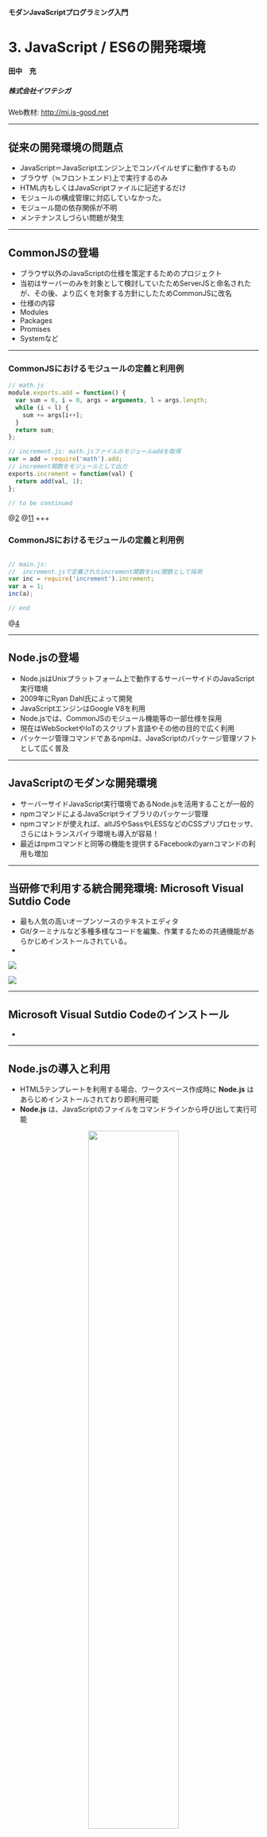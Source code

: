 #### モダンJavaScriptプログラミング入門
# 3. JavaScript / ES6の開発環境
#### 田中　充
##### 株式会社イワテシガ

Web教材: http://mj.is-good.net


---
## 従来の開発環境の問題点
- JavaScript＝JavaScriptエンジン上でコンパイルせずに動作するもの
- ブラウザ（≒フロントエンド)上で実行するのみ
 - HTML内もしくはJavaScriptファイルに記述するだけ
- モジュールの構成管理に対応していなかった。
 - モジュール間の依存関係が不明
 - メンテナンスしづらい問題が発生

---

## CommonJSの登場
- ブラウザ以外のJavaScriptの仕様を策定するためのプロジェクト
- 当初はサーバーのみを対象として検討していたためServerJSと命名されたが、その後、より広くを対象する方針にしたためCommonJSに改名
- 仕様の内容
 - Modules
 - Packages
 - Promises
 - Systemなど

---
### CommonJSにおけるモジュールの定義と利用例

```JavaScript
// math.js
module.exports.add = function() {
  var sum = 0, i = 0, args = arguments, l = args.length;
  while (i < l) {
    sum += args[i++];
  }
  return sum;
};

// increment.js: math.jsファイルのモジュールaddを取得
var = add = require('math').add;
// increment関数をモジュールとして出力
exports.increment = function(val) {
  return add(val, 1);
};

// to be continued
```
@[2](add関数を外部に公開)
@[11](math.jsファイルのadd関数を参照)
+++

### CommonJSにおけるモジュールの定義と利用例

```JavaScript

// main.js:
//  increment.jsで定義されたincrement関数をinc関数として採用
var inc = require('increment').increment;
var a = 1;
inc(a);

// end
```
@[4](increment.jsファイルのincrement関数を参照)

---
## Node.jsの登場

- Node.jsはUnixプラットフォーム上で動作するサーバーサイドのJavaScript実行環境
- 2009年にRyan Dahl氏によって開発
- JavaScriptエンジンはGoogle V8を利用
- Node.jsでは、CommonJSのモジュール機能等の一部仕様を採用
- 現在はWebSocketやIoTのスクリプト言語やその他の目的で広く利用
- パッケージ管理コマンドであるnpmは、JavaScriptのパッケージ管理ソフトとして広く普及

---
## JavaScriptのモダンな開発環境

- サーバーサイドJavaScript実行環境であるNode.jsを活用することが一般的
 - npmコマンドによるJavaScriptライブラリのパッケージ管理
 - npmコマンドが使えれば、altJSやSassやLESSなどのCSSプリプロセッサ、さらにはトランスパイラ環境も導入が容易！
 - 最近はnpmコマンドと同等の機能を提供するFacebookのyarnコマンドの利用も増加

---
## 当研修で利用する統合開発環境: Microsoft Visual Sutdio Code

- 最も人気の高いオープンソースのテキストエディタ
- Git/ターミナルなど多種多様なコードを編集、作業するための共通機能があらかじめインストールされている。
- 
![](assets/2018-07-03-12-09-27.png)

![](assets/2018-07-03-17-19-24.png)

---
## Microsoft Visual Sutdio Codeのインストール
- 

---
## Node.jsの導入と利用
- HTML5テンプレートを利用する場合、ワークスペース作成時に **Node.js** はあらじめインストールされており即利用可能
- **Node.js** は、JavaScriptのファイルをコマンドラインから呼び出して実行可能

<div align="center">
<img src="/assets/PITCHME-79fad.png" width="60%" />
</div>

---
## JavaScriptの実行方法

- **node** コマンドを利用してシェルからJavaScriptを実行
+ 例）
 1. ファイル*hello_world.js*を作成し保存する
```JavaScript
console.log('Hello World');
```
 1. **node** コマンドを用いて上記ファイルを実行する
```Bash
$ node hello_world.js
```

---
## npm
#### https://www.npmjs.com/
- Node Package Manager
- Node.jsアプリで利用するパッケージを管理するためのツール
- npmコマンドでアプリのインストール、共有、配布を行うことができる

---
## npmコマンドの利用方法
### 作業ディレクトリの初期化
```Bash
 $ npm init
```
- 上記コマンドを実行するとパッケージに関する情報として、パッケージ名、Version等について問い合わせあり
- 未定の場合は全て改行コードを入力してもよい
 - 後の修正は結果として生成される **package.json** ファイルを編集すればよい

---
## package.jsonとは
- 現在のディレクトリ階層以下にどのようなプログラムが入っているかを示すファイル
- 利用する **npm** パッケージがある場合は、この **package.json** にその情報を登録する

+++
## package.jsonの例
![](/assets/PITCHME-bfefc.png)

---
### Babelのインストール
- 異なるバージョンのJavaScriptのコードを変換できる **トランスパイラ（トランスコンパイラ）**
- トランスパイラ **Babel** は、**npm install** コマンドを用いてインストール
- Babelは-gオプションをつけてインストールする（グローバルオプション）
```
npm install -g babel-cli
```
- ``---save-dev``オプションを加えることで *pacakge.json* に開発時に必要なパッケージとして追記（更新）される
<div align="center">
<img src="/assets/PITCHME-78607.png" width="40%" />
</div>

---
## BabelのES6, ES7の対応化
- Babelは様々なJavaScriptのトランスコンパイラ
- 個々の対象言語は``npm intall``コマンドを用いて **babel-cli** とは別にインストールする必要あり
- ES6, ES7用パッケージのインストール方法
 - ES6の場合
  ```
  $ npm install --save-dev babel-preset-es2015
  ```
 - ES7の場合
  ```
   $ npm install --save-dev babel-preset-es2016
  ```

---
## Babelの設定
- Babelにデフォルトのコンパイル言語として**ES6**を割り当てるため、*利用アプリフォルダ/.babelrc* ファイルに下記を記述(ES6の場合)
```json
{ "presets": ["es2015"] }
```
---
## ES6のトランスパイル方法
- **babel** コマンドを用いてトランスパイル（変換）
```Bash
$ babel ES6のファイルパス > 変換後のファイルパス
```
- 例（*test.es6* をトランスパイルし、*test.js* に変換）
```Bash
$ babel test.es6 > test.js
```
<div align="center">
<img src="/assets/PITCHME-2caaa.png" width="50%" />
</div>

---
### Node.jsのアップグレード方法
- *Node.js* のバージョンの確認方法
```
$ node -v
```
- **バージョン8** へのアップグレード
```
$ nvm install 8
```
- バージョン8では、ES modulesなどを除き、ほとんどのES6, 7の機能を充足。トランスパイルする必要はない

---
## Node.jsのバージョンの切り替え方法
 - **バージョン4** の利用に切り替える
```
$ nvm use 4
```
